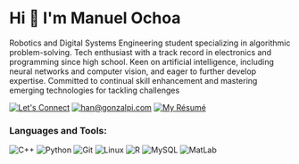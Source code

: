 # Hi 👋 I'm Manuel Ochoa
Robotics and Digital Systems Engineering student specializing in algorithmic problem-solving. Tech enthusiast with a track record in electronics and programming since high school. Keen on artificial intelligence, including neural networks and computer vision, and eager to further develop expertise. Committed to continual skill enhancement and mastering emerging technologies for tackling challenges

[![Let's Connect](https://shields.io/badge/let's%20connect!-blue?logo=linkedin&style=for-the-badge)](https://www.linkedin.com/in/manuelo247/)
[![han@gonzalpi.com](https://shields.io/badge/%F0%9F%93%AC%20han@gonzalpi.com-beige?style=for-the-badge)](mailto:manuel8a31@hotmail.com)
[![My Résumé](https://shields.io/badge/%F0%9F%93%84%20my%20r%C3%A9sum%C3%A9-gray?&style=for-the-badge)](https://publuu.com/flip-book/242735/575372)

### Languages and Tools:
![C++](https://img.shields.io/badge/c++-%2300599C.svg?style=for-the-badge&logo=c%2B%2B&logoColor=white)
![Python](https://img.shields.io/badge/python-3670A0?style=for-the-badge&logo=python&logoColor=ffdd54)
![Git](https://img.shields.io/badge/git-%23F05033.svg?style=for-the-badge&logo=git&logoColor=white)
![Linux](https://img.shields.io/badge/Linux-FCC624?style=for-the-badge&logo=linux&logoColor=black)
![R](https://img.shields.io/badge/r-%23276DC3.svg?style=for-the-badge&logo=r&logoColor=white)
![MySQL](https://img.shields.io/badge/mysql-%2300f.svg?style=for-the-badge&logo=mysql&logoColor=white)
![MatLab](https://img.shields.io/badge/MatLab-c6530d?style=for-the-badge&logo=data%3Aimage%2Fpng%3Bbase64%2CiVBORw0KGgoAAAANSUhEUgAAABQAAAASCAYAAABb0P4QAAAAIGNIUk0AAHomAACAhAAA%2BgAAAIDoAAB1MAAA6mAAADqYAAAXcJy6UTwAAAAGYktHRAD%2FAP8A%2F6C9p5MAAAAJcEhZcwAADsMAAA7DAcdvqGQAAAAHdElNRQfnCRIVOCuRW1jfAAADm0lEQVQ4y43US2icVRjG8f8533UumW8mnSYT1NTYxGKa2ApuWm8Yp6ipCEZjC9qFkWIpzSZQUSiSRTYBMUhBLcGFlurCTavdSC2E0o2NmIbUxLYTk4Ykza2dzC2Zme%2FmYopKGzBndRbn%2FfGcl%2FcchU2sZFcXjx0%2BzOr583JfNv3J%2B8W5gSNV3pU344GFA1tMfrhT%2Bues3AxIayuEQjw5%2BPVz4fnpY88%2BnX2qOqEcX5jB8Hw43WhtHkz29EAmA4uLljI99fHW6T%2FiTW1g1fJaopa9mgRd8P9gsrmZZFcX5HLQ24sfCh1Tb03vq1tbIWAIIjGqdJ0D51II7z916obYyEhlk0pBZ6dCX9975HLHg2OjcovhoeYloSrQNZLtDdRLwa0zjRbvpDIPJkweOgRTU7B7N6TTbfT2fkO5PCBHR63o4hxVpoQsBAzQDRoUwfOqAE3cl7B7%2BBKMj1OOxtBef5U%2FBwcPYtsnWVqKs7SEPjFOTLgEdIFfAF0F00TmCrSnbb4LKrgAavfkNVAUKJVg1y4imhq6%2FdnnL8uhy596yytxCgUIh4msLBIxBYYGXhFUAYEgKHfZG1ZoEILUmUYLiefByAhIuQ0hjhRXMz9Gmxq%2Brdn5%2BEPqahocB315iZhvE9IrybwyKP49UOERyb%2FXVoEXaGl5A8fZj%2Btux3WFkJJYazOKlCxcvIQ1eYOIIQgZoGvgOiCUCqhpiLJDe9bhtC6xJa7bTKnUSbHYSKkksG3wPHwhWC%2FZmPOzVCseIQ3CZgX0782JGQTDBCl4JiDZoQqQKMqXlEodFIsXKZXAtvFdl7uzC6z9fIH4eh5LE1SZEA6CrlcwnwoWCIAiSUjB%2FoAESbEInvcr5fJBbLvf8%2F3rd5ZXx%2FJnf7JrFmaJG4KoCdVhsMJg6iAqI3JV0%2BmRCh8pCjcVQUfeJS7J5yGfB99fcRX1xFok%2BuL88NWXEpMTpxKmoCYEddVQG4eoBQETfJ8LHrxl2wzg0%2B97dEhIa4JX5Mk9bWDbeI6DkMIBcXvn9d%2BX6w2%2FvynBWMt2eKIRtj0MW6tB17nieBwtlplcE5V%2Bej7XfOgWEBT3v5QPai2%2BmoP8KVid4cNYHf2qBLEOdoEbxQLvSsmwXYagCUPnwPEqbXB9zAdAgO%2F3WLzdD9KgiRi%2FYFNPign%2B4ui6x5DMQjYLNQMZAM7usFj3Kr%2FOhiCAn7NgEYnFFwR4lBlOeDf5zZ4GZxnCfZkN6%2F4GE2BZVrnIN98AAAAldEVYdGRhdGU6Y3JlYXRlADIwMjMtMDktMThUMjE6NTY6MjQrMDA6MDDpyeAgAAAAJXRFWHRkYXRlOm1vZGlmeQAyMDIzLTA5LTE4VDIxOjU2OjI0KzAwOjAwmJRYnAAAACh0RVh0ZGF0ZTp0aW1lc3RhbXAAMjAyMy0wOS0xOFQyMTo1Njo0MyswMDowMMxJTkoAAAAASUVORK5CYII%3D)
